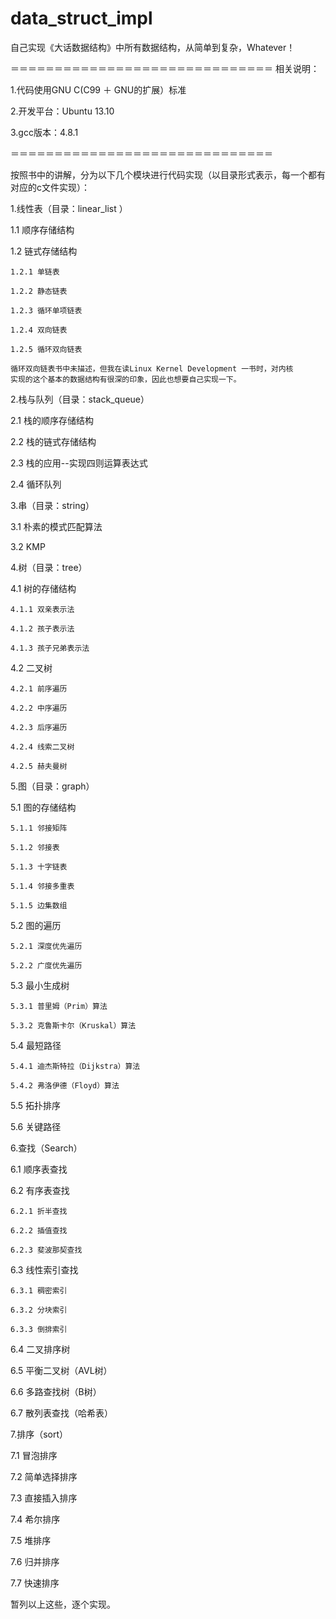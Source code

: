data_struct_impl
================

自己实现《大话数据结构》中所有数据结构，从简单到复杂，Whatever！

＝＝＝＝＝＝＝＝＝＝＝＝＝＝＝＝＝＝＝＝＝＝＝＝＝＝＝＝＝＝
相关说明：

1.代码使用GNU C(C99 ＋ GNU的扩展）标准

2.开发平台：Ubuntu 13.10

3.gcc版本：4.8.1

＝＝＝＝＝＝＝＝＝＝＝＝＝＝＝＝＝＝＝＝＝＝＝＝＝＝＝＝＝＝

按照书中的讲解，分为以下几个模块进行代码实现（以目录形式表示，每一个都有对应的c文件实现）：

1.线性表（目录：linear_list ）

  1.1 顺序存储结构

  1.2 链式存储结构

    1.2.1 单链表

    1.2.2 静态链表

    1.2.3 循环单项链表

    1.2.4 双向链表

    1.2.5 循环双向链表
    
    循环双向链表书中未描述，但我在读Linux Kernel Development 一书时，对内核
    实现的这个基本的数据结构有很深的印象，因此也想要自己实现一下。

2.栈与队列（目录：stack_queue）

  2.1 栈的顺序存储结构

  2.2 栈的链式存储结构

  2.3 栈的应用--实现四则运算表达式
  
  2.4 循环队列

3.串（目录：string）

  3.1 朴素的模式匹配算法

  3.2 KMP

4.树（目录：tree）

  4.1 树的存储结构

    4.1.1 双亲表示法

    4.1.2 孩子表示法

    4.1.3 孩子兄弟表示法

  4.2 二叉树

    4.2.1 前序遍历
    
    4.2.2 中序遍历

    4.2.3 后序遍历

    4.2.4 线索二叉树
    
    4.2.5 赫夫曼树
 
5.图（目录：graph）

  5.1 图的存储结构

    5.1.1 邻接矩阵

    5.1.2 邻接表

    5.1.3 十字链表

    5.1.4 邻接多重表

    5.1.5 边集数组

  5.2 图的遍历
  
    5.2.1 深度优先遍历

    5.2.2 广度优先遍历

  5.3 最小生成树

    5.3.1 普里姆（Prim）算法

    5.3.2 克鲁斯卡尔（Kruskal）算法

  5.4 最短路径

    5.4.1 迪杰斯特拉（Dijkstra）算法

    5.4.2 弗洛伊德（Floyd）算法

  5.5 拓扑排序

  5.6 关键路径

6.查找（Search）

  6.1 顺序表查找

  6.2 有序表查找

    6.2.1 折半查找

    6.2.2 插值查找

    6.2.3 斐波那契查找

  6.3 线性索引查找

    6.3.1 稠密索引
    
    6.3.2 分块索引

    6.3.3 倒排索引

  6.4 二叉排序树

  6.5 平衡二叉树（AVL树）

  6.6 多路查找树（B树）

  6.7 散列表查找（哈希表）

7.排序（sort）

  7.1 冒泡排序

  7.2 简单选择排序

  7.3 直接插入排序

  7.4 希尔排序

  7.5 堆排序

  7.6 归并排序

  7.7 快速排序

暂列以上这些，逐个实现。
